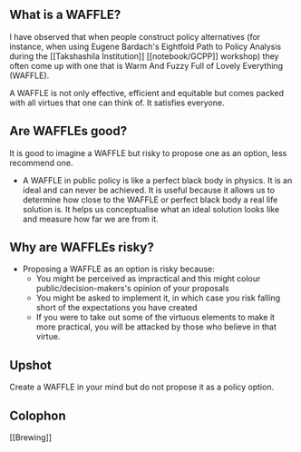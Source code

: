## What is a WAFFLE?
I have observed that when people construct policy alternatives (for instance, when using Eugene Bardach's Eightfold Path to Policy Analysis during the [[Takshashila Institution]] [[notebook/GCPP]] workshop) they often come up with one that is Warm And Fuzzy Full of Lovely Everything (WAFFLE). 

A WAFFLE is not only effective, efficient and equitable but comes packed with all virtues that one can think of. It satisfies everyone. 

## Are WAFFLEs good? 
It is good to imagine a WAFFLE but risky to propose one as an option, less recommend one. 
- A WAFFLE in public policy is like a perfect black body in physics. It is an ideal and can never be achieved. It is useful because it allows us to determine how close to the WAFFLE or perfect black body a real life solution is. It helps us conceptualise what an ideal solution looks like and measure how far we are from it.  

## Why are WAFFLEs risky?
- Proposing a WAFFLE as an option is risky because:
	- You might be perceived as impractical and this might colour public/decision-makers's opinion of your proposals
	- You might be asked to implement it, in which case you risk falling short of the expectations you have created
	- If you were to take out some of the virtuous elements to make it more practical, you will be attacked by those who believe in that virtue. 

## Upshot
Create a WAFFLE in your mind but do not propose it as a policy option. 


## Colophon
[[Brewing]]